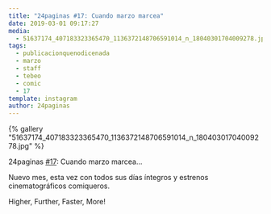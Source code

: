 ```yaml
---
title: "24paginas #17: Cuando marzo marcea"
date: 2019-03-01 09:17:27
media: 
  - 51637174_407183323365470_1136372148706591014_n_18040301704009278.jpg
tags: 
  - publicacionquenodicenada
  - marzo
  - staff
  - tebeo
  - comic
  - 17
template: instagram
author: 24paginas
---
```


{% gallery "51637174_407183323365470_1136372148706591014_n_18040301704009278.jpg" %}

24paginas [#17](/tags/17): Cuando marzo marcea...

Nuevo mes, esta vez con todos sus días íntegros y estrenos cinematográficos comiqueros.

Higher, Further, Faster, More!
